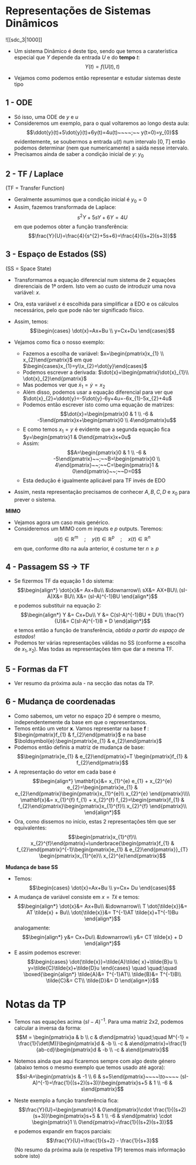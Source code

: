 # Representações de Sistemas Dinâmicos
![[sdc_3|1000]]
- Um sistema Dinâmico é deste tipo, sendo que temos a caraterística especial que $Y$ depende da entrada $U$ e do **tempo** $t$:
$$Y(t)=f(U(t),t)$$

- Vejamos como podemos então representar e estudar sistemas deste tipo

## 1 - ODE
- Só isso, uma ODE de $y$ e $u$
- Consideremos um exemplo, para o qual voltaremos ao longo desta aula:
$$\ddot{y}(t)+5\dot{y}(t)+6y(t)=4u(t)~~~~;~~ y(t=0)=y_{0}$$
evidentemente, se soubermos a entrada $u(t)$ num intervalo $[0,T]$ então podemos determinar (nem que numericamente) a saída nesse intervalo.
- Precisamos ainda de saber a condição inicial de $y$: $y_{0}$

## 2 - TF / Laplace
(TF = Transfer Function)
- Geralmente assumimos que a condição inicial é $y_{0}=0$
- Assim, fazemos transformada de Laplace:
$$s^{2}Y+5sY+6Y=4U$$
em que podemos obter a função transferência:
$$\frac{Y}{U}=\frac{4}{s^{2}+5s+6}=\frac{4}{(s+2)(s+3)}$$

## 3 - Espaço de Estados (SS)
(SS = Space State)
- Transformamos a equação diferencial num sistema de 2 equações direrenciais de 1ª ordem. Isto vem ao custo de introduzir uma nova variável: $x$.
- Ora, esta variável $x$ é escolhida para simplificar a EDO e os cálculos necessários, pelo que pode não ter significado físico.
- Assim, temos:
$$\begin{cases}
\dot{x}=Ax+Bu \\
y=Cx+Du
\end{cases}$$

- Vejamos como fica o nosso exemplo:
    - Fazemos a escolha de variável: $x=\begin{pmatrix}x_{1} \\ x_{2}\end{pmatrix}$ em que $\begin{cases}x_{1}=y\\x_{2}=\dot{y}\end{cases}$
    - Podemos escrever a derivada: $\dot{x}=\begin{pmatrix}\dot{x}_{1}\\ \dot{x}_{2}\end{pmatrix}$
    - Mas podemos ver que $\dot{x}_{1}=\dot{y}=x_{2}$
    - Além disso, podemos usar a equação diferencial para ver que $\dot{x}_{2}=\ddot{y}=-5\dot{y}-6y+4u=-6x_{1}-5x_{2}+4u$
    - Podemos então escrever isto como uma equação de matrizes: $$\dot{x}=\begin{pmatrix}0 & 1 \\ -6 & -5\end{pmatrix}x+\begin{pmatrix}0 \\ 4\end{pmatrix}u$$
    - E como temos $x_{1}=y$ é evidente que a segunda equação fica $y=\begin{pmatrix}1 & 0\end{pmatrix}x+0u$
    - Assim: $$A=\begin{pmatrix}0 & 1 \\ -6 & -5\end{pmatrix}~~;~~B=\begin{pmatrix}0 \\ 4\end{pmatrix}~~;~~C=\begin{pmatrix}1 & 0\end{pmatrix}~~;~~D=0$$
    - Esta dedução é igualmente aplicável para TF invés de EDO

- Assim, nesta representação precisamos de conhecer $A,B,C,D$ e $x_{0}$ para prever o sistema.

**MIMO**
- Vejamos agora um caso mais genérico.
- Consideremos um MIMO com $m$ inputs e $p$ outputs. Teremos: $$u(t)\in\mathbb{R}^{m}\quad;\quad y(t)\in\mathbb{R}^{p}\quad;\quad x(t)\in\mathbb{R}^{n}$$
em que, conforme dito na aula anterior, é costume ter $n\ge p$

## 4 - Passagem SS $\to$ TF
- Se fizermos TF da equação 1 do sistema:
$$\begin{align*}
\dot{x}&= Ax+Bu\\
&\downarrow\\
sX&= AX+BU\\
(sI-A)X&= BU\\
X&= (sI-A)^{-1}BU
\end{align*}$$
e podemos substituir na equação 2:
$$\begin{align*}
Y &= Cx+Du\\
Y &= C(sI-A)^{-1}BU + DU\\
\frac{Y}{U}&= C(sI-A)^{-1}B + D
\end{align*}$$
e temos então a função de transferência, *obtida a partir do espaço de estados*!
- Podemos ter várias representações válidas no SS (conforme a escolha de $x_{1},x_{2}$). Mas todas as representações têm que dar a mesma TF.

## 5 - Formas da FT
- Ver resumo da próxima aula - na secção das notas da TP.

## 6 - Mudança de coordenadas
- Como sabemos, um vetor no espaço 2D é sempre o mesmo, independentemente da base em que o representamos.
- Temos então um vetor $\mathbf{x}$. Vamos representar na base $\boldsymbol{f}$  : $\begin{pmatrix}f_{1} & f_{2}\end{pmatrix}$ e na base $\boldsymbol{e}:\begin{pmatrix}e_{1} & e_{2}\end{pmatrix}$
- Podemos então definis a matriz de mudança de base:
$$\begin{pmatrix}e_{1} & e_{2}\end{pmatrix}=T \begin{pmatrix}f_{1} & f_{2}\end{pmatrix}$$
- A representação do vetor em cada base é $$\begin{align*}
\mathbf{x}&= x_{1}^{e} e_{1} + x_{2}^{e} e_{2}=\begin{pmatrix}e_{1} & e_{2}\end{pmatrix}\begin{pmatrix}x_{1}^{e}\\ x_{2}^{e} \end{pmatrix}\\\\
\mathbf{x}&= x_{1}^{f} f_{1} + x_{2}^{f} f_{2}=\begin{pmatrix}f_{1} & f_{2}\end{pmatrix}\begin{pmatrix}x_{1}^{f}\\ x_{2}^{f} \end{pmatrix}\\
\end{align*}$$
- Ora, como dissemos no início, estas 2 representações têm que ser equivalentes:
$$\begin{pmatrix}x_{1}^{f}\\ x_{2}^{f}\end{pmatrix}=\underbrace{\begin{pmatrix}f_{1} & f_{2}\end{pmatrix}^{-1}\begin{pmatrix}e_{1} & e_{2}\end{pmatrix}}_{T} \begin{pmatrix}x_{1}^{e}\\ x_{2}^{e}\end{pmatrix}$$

**Mudança de base SS**
- Temos:
$$\begin{cases}
\dot{x}=Ax+Bu \\
y=Cx+ Du
\end{cases}$$
- A mudança de variável consiste em $x=T\tilde{x}$ e temos:
$$\begin{align*}
\dot{x}&= Ax+Bu\\
&\downarrow\\
T \dot{\tilde{x}}&= AT \tilde{x} + Bu\\
\dot{\tilde{x}}&= T^{-1}AT \tilde{x}+T^{-1}Bu
\end{align*}$$
analogamente:
$$\begin{align*}
y&= Cx+Du\\
&\downarrow\\
y&= CT \tilde{x} + D
\end{align*}$$
- E assim podemos escrever:
$$\begin{cases}
\dot{\tilde{x}}=\tilde{A}\tilde{ x}+\tilde{B}u \\
y=\tilde{C}\tilde{x}+\tilde{D}u
\end{cases} \quad \quad;\quad \boxed{\begin{align*}
\tilde{A}&= T^{-1}AT\\
\tilde{B}&= T^{-1}B\\
\tilde{C}&= CT\\
\tilde{D}&= D
\end{align*}}$$

# Notas da  TP
- Temos nas equações acima $(sI-A)^{-1}$. Para uma matriz 2x2, podemos calcular a inversa da forma:
$$M = \begin{pmatrix}a & b \\ c & d\end{pmatrix} \quad;\quad M^{-1} = \frac{1}{\det(M)}\begin{pmatrix}d & -b \\ -c & a\end{pmatrix}=\frac{1}{ab-cd}\begin{pmatrix}d & -b \\ -c & a\end{pmatrix}$$

- Notemos ainda que aqui ficaremos sempre com algo deste género (abaixo temos o mesmo exemplo que temos usado até agora):
$$sI-A=\begin{pmatrix}s & -1 \\ 6 & s+5\end{pmatrix}~~~~\to~~~~ (sI-A)^{-1}=\frac{1}{(s+2)(s+3)}\begin{pmatrix}s+5 & 1  \\ -6 & s\end{pmatrix}$$
- Neste exemplo a função transferência fica:
$$\frac{Y}{U}=\begin{pmatrix}1 & 0\end{pmatrix}\cdot \frac{1}{(s+2)(s+3)}\begin{pmatrix}s+5 & 1  \\ -6 & s\end{pmatrix} \cdot \begin{pmatrix}1 \\ 0\end{pmatrix}=\frac{1}{(s+2)(s+3)}$$
e podemos expandir em fraços parciais:
$$\frac{Y}{U}=\frac{1}{s+2} - \frac{1}{s+3}$$
(No resumo da próxima aula (e respetiva TP) teremos mais informação sobre isto)